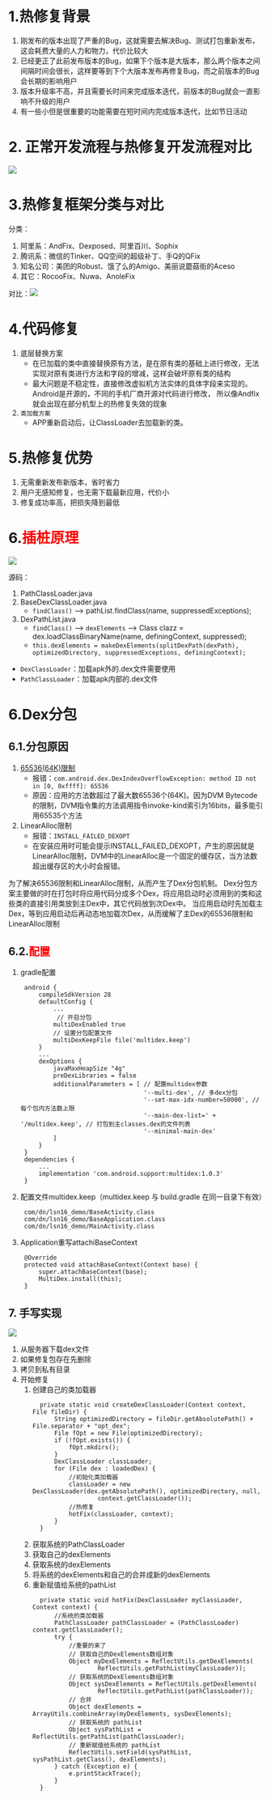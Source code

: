 # 1.热修复背景

1. 刚发布的版本出现了严重的Bug，这就需要去解决Bug、测试打包重新发布，这会耗费大量的人力和物力，代价比较大
2. 已经更正了此前发布版本的Bug，如果下个版本是大版本，那么两个版本之间间隔时间会很长，这样要等到下个大版本发布再修复Bug，而之前版本的Bug会长期的影响用户
3. 版本升级率不高，并且需要长时间来完成版本迭代，前版本的Bug就会一直影响不升级的用户
4. 有一些小但是很重要的功能需要在短时间内完成版本迭代，比如节日活动

# 2. 正常开发流程与热修复开发流程对比

![](../images/hotfix.png)

# 3.热修复框架分类与对比

分类：
1. 阿里系：AndFix、Dexposed、阿里百川、Sophix
2. 腾讯系：微信的Tinker、QQ空间的超级补丁、手Q的QFix
3. 知名公司：美团的Robust、饿了么的Amigo、美丽说蘑菇街的Aceso
4. 其它：RocooFix、Nuwa、AnoleFix

对比：![](../images/热修复对比.png)

# 4.代码修复

1. 底层替换方案
   - 在已加载的类中直接替换原有方法，是在原有类的基础上进行修改，无法实现对原有类进行方法和字段的增减，这样会破坏原有类的结构
   - 最大问题是不稳定性，直接修改虚拟机方法实体的具体字段来实现的。Android是开源的，不同的手机厂商开源对代码进行修改，
     所以像Andfix就会出现在部分机型上的热修复失效的现象
2. `类加载方案`
   - APP重新启动后，让ClassLoader去加载新的类。

# 5.热修复优势

1. 无需重新发布新版本，省时省力
2. 用户无感知修复，也无需下载最新应用，代价小
3. 修复成功率高，把损失降到最低

# 6.<font color=red>插桩原理</font>

![](../images/热修复插桩原理.png)

源码：

1. PathClassLoader.java
2. BaseDexClassLoader.java
   - `findClass()` --> pathList.findClass(name, suppressedExceptions);
3. DexPathList.java
   - `findClass()` --> `dexElements` --> Class clazz = dex.loadClassBinaryName(name, definingContext, suppressed);
   - `this.dexElements = makeDexElements(splitDexPath(dexPath), optimizedDirectory, suppressedExceptions, definingContext);`

- `DexClassLoader`：加载apk外的.dex文件需要使用
- `PathClassLoader`：加载apk内部的.dex文件

# 6.Dex分包

## 6.1.分包原因

1. [65536(64K)限制](https://developer.android.google.cn/studio/build/multidex?hl=zh_cn)
   - 报错：`com.android.dex.DexIndexOverflowException: method ID not in [0, 0xffff]: 65536`
   - 原因：应用的方法数超过了最大数65536个(64K)。因为DVM Bytecode的限制，DVM指令集的方法调用指令invoke-kind索引为16bits，最多能引用65535个方法
2. LinearAlloc限制
   - 报错：`INSTALL_FAILED_DEXOPT`
   - 在安装应用时可能会提示INSTALL_FAILED_DEXOPT，产生的原因就是LinearAlloc限制，DVM中的LinearAlloc是一个固定的缓存区，当方法数超出缓存区的大小时会报错。

为了解决65536限制和LinearAlloc限制，从而产生了Dex分包机制。
Dex分包方案主要做的时在打包时将应用代码分成多个Dex，将应用启动时必须用到的类和这些类的直接引用类放到主Dex中，其它代码放到次Dex中。
当应用启动时先加载主Dex，等到应用启动后再动态地加载次Dex，从而缓解了主Dex的65536限制和LinearAlloc限制

## 6.2.<font color=red>配置</font>

1. gradle配置
   ```
    android {
        compileSdkVersion 28
        defaultConfig {
            ...
             // 开启分包
            multiDexEnabled true
            // 设置分包配置文件
            multiDexKeepFile file('multidex.keep')
        }
        ...
        dexOptions {
            javaMaxHeapSize "4g"
            preDexLibraries = false
            additionalParameters = [ // 配置multidex参数
                                     '--multi-dex', // 多dex分包
                                     '--set-max-idx-number=50000', // 每个包内方法数上限
                                     '--main-dex-list=' + '/multidex.keep', // 打包到主classes.dex的文件列表
                                     '--minimal-main-dex'
            ]
        }
    }
    dependencies {
        ...
        implementation 'com.android.support:multidex:1.0.3'
    }   
   ```
2. 配置文件multidex.keep（multidex.keep 与 build.gradle 在同一目录下有效）
   ```
    com/dn/lsn16_demo/BaseActivity.class
    com/dn/lsn16_demo/BaseApplication.class
    com/dn/lsn16_demo/MainActivity.class    
   ```
3. Application重写attachiBaseContext
   ```
    @Override
    protected void attachBaseContext(Context base) {
        super.attachBaseContext(base);
        MultiDex.install(this);
    }    
   ```

## 7. 手写实现

![](../images/热修复流程.png)

1. 从服务器下载dex文件
2. 如果修复包存在先删除
3. 拷贝到私有目录
4. 开始修复
   1. 创建自己的类加载器
      ```
        private static void createDexClassLoader(Context context, File fileDir) {
            String optimizedDirectory = fileDir.getAbsolutePath() + File.separator + "opt_dex";
            File fOpt = new File(optimizedDirectory);
            if (!fOpt.exists()) {
                fOpt.mkdirs();
            }
            DexClassLoader classLoader;
            for (File dex : loadedDex) {
                //初始化类加载器
                classLoader = new DexClassLoader(dex.getAbsolutePath(), optimizedDirectory, null,
                        context.getClassLoader());
                //热修复
                hotFix(classLoader, context);
            }
        }        
      ```
   2. 获取系统的PathClassLoader
   3. 获取自己的dexElements
   4. 获取系统的dexElements
   5. 将系统的dexElements和自己的合并成新的dexElements
   6. 重新赋值给系统的pathList
      ```
        private static void hotFix(DexClassLoader myClassLoader, Context context) {
            //系统的类加载器
            PathClassLoader pathClassLoader = (PathClassLoader) context.getClassLoader();
            try {
                //重要的来了
                // 获取自己的DexElements数组对象
                Object myDexElements = ReflectUtils.getDexElements(
                        ReflectUtils.getPathList(myClassLoader));
                // 获取系统的DexElements数组对象
                Object sysDexElements = ReflectUtils.getDexElements(
                        ReflectUtils.getPathList(pathClassLoader));
                // 合并
                Object dexElements = ArrayUtils.combineArray(myDexElements, sysDexElements);
                // 获取系统的 pathList
                Object sysPathList = ReflectUtils.getPathList(pathClassLoader);
                // 重新赋值给系统的 pathList
                ReflectUtils.setField(sysPathList, sysPathList.getClass(), dexElements);
            } catch (Exception e) {
                e.printStackTrace();
            }
        }      
      ```
